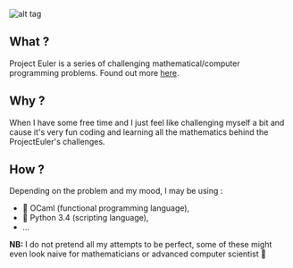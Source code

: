 ![alt tag](http://projecteuler.net/profile/AlexLusitania.png)

## What ?
Project Euler is a series of challenging mathematical/computer programming problems. Found out more [here](http://projecteuler.net).

## Why ?
When I have some free time and I just feel like challenging myself a bit and cause it's very fun coding and learning all the mathematics behind the ProjectEuler's challenges.

## How ?
Depending on the problem and my mood, I may be using :

* :camel: OCaml (functional programming language),
* :snake: Python 3.4 (scripting language),
* ...

**NB:** I do not pretend all my attempts to be perfect, some of these might even look naive for mathematicians or advanced computer scientist :monkey: 

